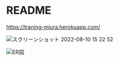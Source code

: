 # README

https://traning-miura.herokuapp.com/

![スクリーンショット 2022-08-10 15 22 52](https://user-images.githubusercontent.com/81057658/183829977-032e8913-0ca3-4cb3-9548-ccf2c77b1aa0.png)

![ER図](https://user-images.githubusercontent.com/81057658/184266424-a78c3226-a3cd-45ad-a3dd-527f1ec4d7e8.png)